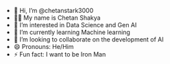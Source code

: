 - 👋 Hi, I’m @chetanstark3000
- 👨‍💼 My name is Chetan Shakya
- 👀 I’m interested in Data Science  and Gen AI
- 🌱 I’m currently learning Machine learning
- 💞️ I’m looking to collaborate on the development of AI
- 😄 Pronouns: He/Him
- ⚡ Fun fact: I want to be Iron Man

<!---
chetanstark3000/chetanstark3000 is a ✨ special ✨ repository because its `README.md` (this file) appears on your GitHub profile.
You can click the Preview link to take a look at your changes.
--->
